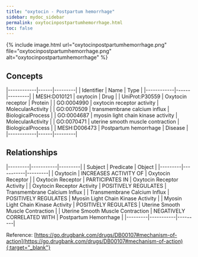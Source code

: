 ```yaml
---
title: "oxytocin - Postpartum hemorrhage"
sidebar: mydoc_sidebar
permalink: oxytocinpostpartumhemorrhage.html
toc: false 
---
```


{% include image.html url="oxytocinpostpartumhemorrhage.png" file="oxytocinpostpartumhemorrhage.png" alt="oxytocinpostpartumhemorrhage" %}

## Concepts

|------------|------|---------|
| Identifier | Name | Type    |
|------------|------|---------|
| MESH:D010121 | oxytocin | Drug |
| UniProt:P30559 | Oxytocin receptor | Protein |
| GO:0004990 | oxytocin receptor activity | MolecularActivity |
| GO:0070509 | transmembrane calcium influx | BiologicalProcess |
| GO:0004687 | myosin light chain kinase activity | MolecularActivity |
| GO:0070471 | uterine smooth muscle contraction | BiologicalProcess |
| MESH:D006473 | Postpartum hemorrhage | Disease |
|------------|------|---------|

## Relationships

|---------|-----------|---------|
| Subject | Predicate | Object  |
|---------|-----------|---------|
| Oxytocin | INCREASES ACTIVITY OF | Oxytocin Receptor |
| Oxytocin Receptor | PARTICIPATES IN | Oxytocin Receptor Activity |
| Oxytocin Receptor Activity | POSITIVELY REGULATES | Transmembrane Calcium Influx |
| Transmembrane Calcium Influx | POSITIVELY REGULATES | Myosin Light Chain Kinase Activity |
| Myosin Light Chain Kinase Activity | POSITIVELY REGULATES | Uterine Smooth Muscle Contraction |
| Uterine Smooth Muscle Contraction | NEGATIVELY CORRELATED WITH | Postpartum Hemorrhage |
|---------|-----------|---------|

Reference: [https://go.drugbank.com/drugs/DB00107#mechanism-of-action](https://go.drugbank.com/drugs/DB00107#mechanism-of-action){:target="_blank"}